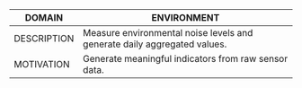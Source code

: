 
| DOMAIN | ENVIRONMENT |
| -------- |-------------|
| DESCRIPTION | Measure environmental noise levels and generate daily aggregated values. | 
| MOTIVATION | Generate meaningful indicators from raw sensor data. |
